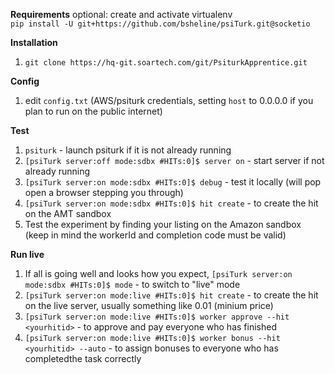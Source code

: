
**Requirements**
optional: create and activate virtualenv    
`pip install -U git+https://github.com/bsheline/psiTurk.git@socketio`

**Installation**  

1. `git clone https://hq-git.soartech.com/git/PsiturkApprentice.git`  

**Config**  

1. edit `config.txt` (AWS/psiturk credentials, setting `host` to 0.0.0.0 if you plan to run on the public internet)

**Test**  

1. `psiturk` - launch psiturk if it is not already running
1. `[psiTurk server:off mode:sdbx #HITs:0]$ server on` - start server if not already running
1. `[psiTurk server:on mode:sdbx #HITs:0]$ debug` - test it locally  (will pop open a browser stepping you through)
1. `[psiTurk server:on mode:sdbx #HITs:0]$ hit create` - to create the hit on the AMT sandbox
1. Test the experiment by finding your listing on the Amazon sandbox (keep in mind the workerId and completion code must be valid)

**Run live**  

1. If all is going well and looks how you expect, `[psiTurk server:on mode:sdbx #HITs:0]$ mode` - to switch to "live" mode  
1. `[psiTurk server:on mode:live #HITs:0]$ hit create` - to create the hit on the live server, usually something like 0.01 (minium price) 
1. `[psiTurk server:on mode:live #HITs:0]$ worker approve --hit <yourhitid>` - to approve and pay everyone who has finished
1. `[psiTurk server:on mode:live #HITs:0]$ worker bonus --hit <yourhitid> --auto` - to assign bonuses to everyone who has completedthe task correctly

